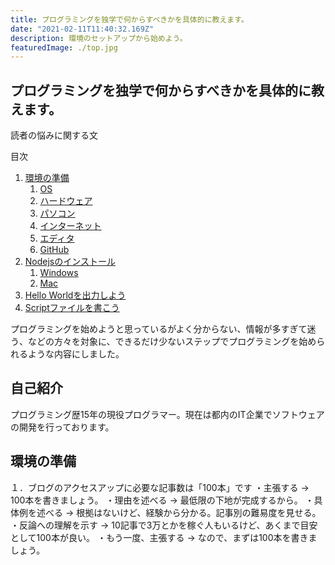 ```yaml
---
title: プログラミングを独学で何からすべきかを具体的に教えます。
date: "2021-02-11T11:40:32.169Z"
description: 環境のセットアップから始めよう。
featuredImage: ./top.jpg
---
```


## プログラミングを独学で何からすべきかを具体的に教えます。

<p class="mt-8 mb-8">
読者の悩みに関する文
</p>

<nav class='blog-nav'> 
  <div class='inner'>
    <p>目次</p>
    <ol class='top-ol'>
      <li class='top-li'>
        <a href="#environment">環境の準備</a>
        <ol>
          <li><a href="#laptop">OS</a></li>
          <li><a href="#laptop">ハードウェア</a></li>
          <li><a href="#laptop">パソコン</a></li>
          <li><a href="#internet">インターネット</a></li>
          <li><a href="">エディタ</a></li>
          <li><a href="">GitHub</a></li>
        </ol>
      </li>
      <li class='top-li'>
        <a href="">Nodejsのインストール</a>
          <ol>
            <li><a href="">Windows</a></li>
            <li><a href="">Mac</a></li>
          </ol>
      </li>
      <li class='top-li'>
        <a href="">Hello Worldを出力しよう</a>
      </li>
      <li class='top-li'>
        <a href=''>Scriptファイルを書こう</a>
      </li>
    </ol>
  </div>
</nav>

<p class="mt-8 mb-8">
プログラミングを始めようと思っているがよく分からない、情報が多すぎて迷う、などの方々を対象に、できるだけ少ないステップでプログラミングを始められるような内容にしました。<br/>
</p>

## 自己紹介

<p class="mt-8 mb-8">
プログラミング歴15年の現役プログラマー。現在は都内のIT企業でソフトウェアの開発を行っております。
</p>

<h2 id="environment">環境の準備</h2>
<p>
１．ブログのアクセスアップに必要な記事数は「100本」です
・主張する → 100本を書きましょう。
・理由を述べる → 最低限の下地が完成するから。
・具体例を述べる → 根拠はないけど、経験から分かる。記事別の難易度を見せる。
・反論への理解を示す → 10記事で3万とかを稼ぐ人もいるけど、あくまで目安として100本が良い。
・もう一度、主張する → なので、まずは100本を書きましょう。
</p>
